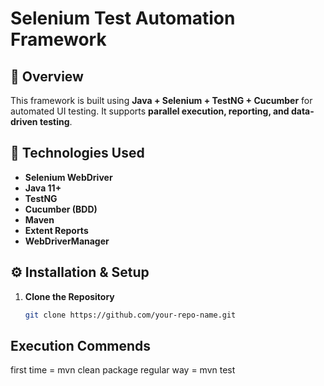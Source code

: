 # Selenium Test Automation Framework

## 📌 Overview
This framework is built using **Java + Selenium + TestNG + Cucumber** for automated UI testing. It supports **parallel execution, reporting, and data-driven testing**.

## 🔧 Technologies Used
- **Selenium WebDriver**
- **Java 11+**
- **TestNG**
- **Cucumber (BDD)**
- **Maven**
- **Extent Reports**
- **WebDriverManager**

## ⚙️ Installation & Setup
1. **Clone the Repository**  
   ```sh
   git clone https://github.com/your-repo-name.git

## Execution Commends
first time = mvn clean package 
regular way = mvn test

